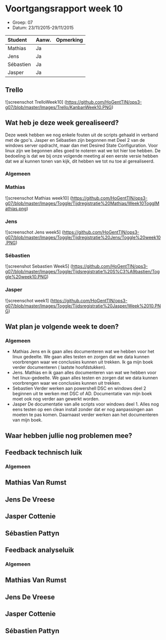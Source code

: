 # Voortgangsrapport week 10

* Groep: 07
* Datum: 23/11/2015-29/11/2015

| Student  | Aanw. | Opmerking |
| :---     | :---  | :---      |
| Mathias  |  Ja   |           |
| Jens     |  Ja   |           |
| Sébastien|  Ja   |           |
| Jasper   |  Ja   |           |

## Trello
![screenschot TrelloWeek10] (https://github.com/HoGentTIN/ops3-g07/blob/master/Images/Trello/KanbanWeek10.PNG)


## Wat heb je deze week gerealiseerd?
Deze week hebben we nog enkele fouten uit de scripts gehaald in verband met de gpo's. Jasper en Sébastien zijn begonnen met Deel 2 van de windows server opdracht, maar dan met Desired State Configuration.
Voor linux zijn we begonnen alles goed te noteren wat we tot hier toe hebben.
De bedoeling is dat we bij onze volgende meeting al een eerste versie hebben dat we al kunnen tonen van kijk, dit hebben we tot nu toe al gerealiseerd.


### Algemeen
### Mathias

![screenschot Mathias week10] (https://github.com/HoGentTIN/ops3-g07/blob/master/Images/Toggle/Tijdregistratie%20Mathias/Week10TogglMathias.png)

### Jens

![screenschot Jens week5] (https://github.com/HoGentTIN/ops3-g07/blob/master/Images/Toggle/Tijdregistratie%20Jens/Toggle%20week10.PNG)

### Sébastien

![screenshot Sebastien Week5] (https://github.com/HoGentTIN/ops3-g07/blob/master/Images/Toggle/Tijdsregistratie%20S%C3%A9bastien/Toggle%20week10.PNG)

### Jasper

![screenschot week1] (https://github.com/HoGentTIN/ops3-g07/blob/master/Images/Toggle/Tijdsregistratie%20Jasper/Week%2010.PNG)


## Wat plan je volgende week te doen?

### Algemeen
- Mathias
 Jens en ik gaan alles documenteren wat we hebben voor het linux gedeelte. We gaan alles testen en zorgen dat we data kunnen voorbrengen waar we conclusies kunnen uit trekken. Ik ga mijn boek verder documenteren ( laatste hoofdstukken).
- Jens.
 Mathias en ik gaan alles documenteren van wat we hebben voor het linux-gedeelte. We gaan alles testen en zorgen dat we data kunnen voorbrengen waar we conclusies kunnen uit trekken.
- Sebastien
Verder werken aan powershell DSC en windows deel 2 beginnen uit te werken met DSC of AD. Documentatie van mijn boek moet ook nog verder aan gewerkt worden.
- Jasper
De documentatie van alle scripts voor windows deel 1. Alles nog eens testen op een clean install zonder dat er nog aanpassingen aan moeten te pas komen. Daarnaast verder werken aan het documenteren van mijn boek.

## Waar hebben jullie nog problemen mee?



## Feedback technisch luik

### Algemeen

## Mathias Van Rumst
## Jens De Vreese
## Jasper Cottenie
## Sébastien Pattyn

## Feedback analyseluik

### Algemeen

## Mathias Van Rumst
## Jens De Vreese
## Jasper Cottenie
## Sébastien Pattyn

